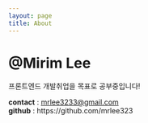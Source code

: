 ```yaml
---
layout: page
title: About
---
```


# @Mirim Lee

프론트엔드 개발취업을 목표로 공부중입니다!
<br/>

<p>
  <span style="font-weight: 700">contact</span> : <a href="mailto:mrlee3233@gmail.com" >mrlee3233@gmail.com</a><br/>
  <span style="font-weight: 700">github</span> :  <a hef="https://github.com/mrlee323" target="_blank">https://github.com/mrlee323 </a>
</p>


